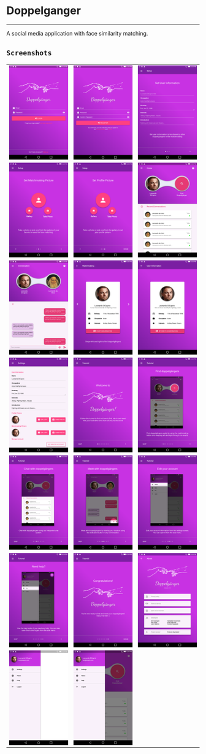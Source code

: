 # Doppelganger
---
A social media application with face similarity matching.

## `Screenshots`

<table style="margin: auto">
  <tr>
    <td>
        <img src="./ui-design-final/1-Login-82363785-1522620810.png" width=240px>
    </td>
    <td>
        <img src="./ui-design-final/2-Registration-82363786-1522620838.png" width=240px>
    </td>
    <td>
        <img src="./ui-design-final/3-Setup-User-Info-82363787-1522674992.png" width=240px>
    </td>
  </tr>
  <tr>
    <td>
        <img src="./ui-design-final/4-Setup-Matchmaking-Picture-82363788-1522620893.png" width=240px>
    </td>
    <td>
        <img src="./ui-design-final/5-Setup-Profile-Picture-82363789-1522620920.png" width=240px>
    </td>
    <td>
        <img src="./ui-design-final/6-Home-Screen-82363790-1522676236.png" width=240px>
    </td>
  </tr>
  <tr>
    <td>
        <img src="./ui-design-final/7-Conversation-82363791-1522621020.png" width=240px>
    </td>
    <td>
        <img src="./ui-design-final/8-Matchmaking-82363792-1522620623.png" width=240px>
    </td>
    <td>
        <img src="./ui-design-final/9-User-Info-82363793-1522620638.png" width=240px>
    </td>
  </tr>
  <tr>
    <td>
        <img src="./ui-design-final/10-Settings-82363794-1522618394.png" width=240px>
    </td>
    <td>
        <img src="./ui-design-final/11-Tutorial-1-82363795-1522673059.png" width=240px>
    </td>
    <td>
        <img src="./ui-design-final/12-Tutorial-2-82610019-1522673042.png" width=240px>
    </td>
  </tr>
  <tr>
    <td>
        <img src="./ui-design-final/13-Tutorial-3-82610031-1522673027.png" width=240px>
    </td>
    <td>
        <img src="./ui-design-final/14-Tutorial-4-82618921-1522673629.png" width=240px>
    </td>
    <td>
        <img src="./ui-design-final/15-Tutorial-5-82618930-1522674120.png" width=240px>
    </td>
  </tr>
  <tr>
    <td>
        <img src="./ui-design-final/16-Tutorial-6-82618933-1522674471.png" width=240px>
    </td>
    <td>
        <img src="./ui-design-final/17-Tutorial-7-82610056-1522673155.png" width=240px>
    </td>
    <td>
        <img src="./ui-design-final/18-About-82363796-1522617090.png" width=240px>
    </td>
  </tr>
  <tr>
    <td>
        <img src="./ui-design-final/19-Side-Menu-82363797-1522616793.png" width=240px>
    </td>
    <td>
        <img src="./ui-design-final/20-Home-Screen-Side-Menu-82619084-1522674781.png" width=240px>
    </td>
  </tr>
</table>
